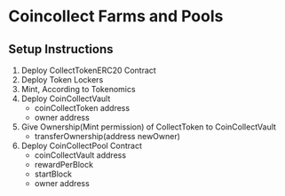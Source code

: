 # Coincollect Farms and Pools

## Setup Instructions

1. Deploy CollectTokenERC20 Contract
2. Deploy Token Lockers
3. Mint, According to Tokenomics
4. Deploy CoinCollectVault
    - coinCollectToken address
    - owner address
5. Give Ownership(Mint permission) of CollectToken to CoinCollectVault
    - transferOwnership(address newOwner)
6. Deploy CoinCollectPool Contract
    - coinCollectVault address
    - rewardPerBlock
    - startBlock
    - owner address


